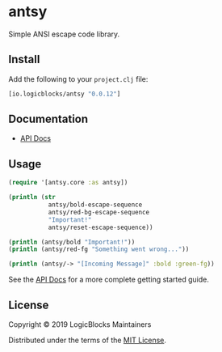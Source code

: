 # antsy

Simple ANSI escape code library.

## Install

Add the following to your `project.clj` file:

```clj
[io.logicblocks/antsy "0.0.12"]
```

## Documentation

* [API Docs](http://logicblocks.github.io/antsy)

## Usage

```clojure
(require '[antsy.core :as antsy])

(println (str
           antsy/bold-escape-sequence
           antsy/red-bg-escape-sequence 
           "Important!"
           antsy/reset-escape-sequence))

(println (antsy/bold "Important!"))
(println (antsy/red-fg "Something went wrong..."))

(println (antsy/-> "[Incoming Message]" :bold :green-fg))
```

See the [API Docs](http://logicblocks.github.io/antsy) for a more complete
getting started guide.

## License

Copyright &copy; 2019 LogicBlocks Maintainers

Distributed under the terms of the 
[MIT License](http://opensource.org/licenses/MIT).
